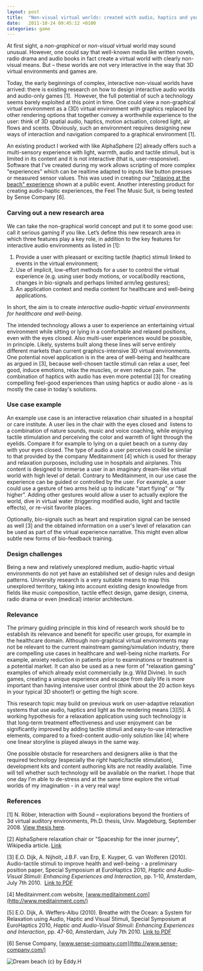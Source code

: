 ```yaml
---
layout: post
title:  "Non-visual virtual worlds: created with audio, haptics and your imagination"
date:   2011-10-24 09:45:12 +0100
categories: game
---
```


At first sight, a *non-graphical* or *non-visual* virtual world may sound unusual. However, one could say that well-known media like written novels, radio drama and audio books in fact create a virtual world with clearly non-visual means. But – these worlds are not very interactive in the way that 3D virtual environments and games are.

Today, the early beginnings of complex, interactive non-visual worlds have arrived: there is existing research on how to design interactive audio worlds and audio-only games [1].  However, the full potential of such a technology seems barely exploited at this point in time. One could view a non-graphical virtual environment as a (3D) virtual environment with graphics replaced by other rendering options that together convey a worthwhile experience to the user: think of 3D spatial audio, haptics, motion actuation, colored light, air flows and scents. Obviously, such an environment requires designing new ways of interaction and navigation compared to a graphical environment [1].

An existing product I worked with like AlphaSphere [2] already offers such a multi-sensory experience with light, warmth, audio and tactile stimuli, but is limited in its content and it is not interactive (that is, user-responsive). Software that I've created during my work allows scripting of more complex "experiences" which can be realtime adapted to inputs like button presses or measured sensor values. This was used in creating our ["relaxing at the beach" experience](http://images.philips.com/is/content/PhilipsConsumer/Campaigns/CA20151021_Teamsite_Decommision/jetnet/CA20160105_CO_001-nl_nl-jetnet-nightnerds-09102011.pdf) shown at a public event. Another interesting product for creating audio-haptic experiences, the Feel The Music Suit, is being tested by Sense Company [6].

### Carving out a new research area
We can take the non-graphical world concept and put it to some good use: call it serious gaming if you like. Let’s define this new research area in which three features play a key role, in addition to the key features for interactive audio environments as listed in [1]:

1. Provide a user with pleasant or exciting tactile (haptic) stimuli linked to events in the virtual environment;
2. Use of implicit, low-effort methods for a user to control the virtual experience (e.g. using user body motions, or vocal/bodily reactions, changes in bio-signals and perhaps limited arm/leg gestures);
3. An application context and media content for healthcare and well-being applications.

In short, the aim is to create *interactive audio-haptic virtual environments for healthcare and well-being*.

The intended technology allows a user to experience an entertaining virtual environment while sitting or lying in a comfortable and relaxed positions, even with the eyes closed. Also multi-user experiences would be possible, in principle. Likely, systems built along these lines will serve entirely different markets than current graphics-intensive 3D virtual environments. One potential novel application is in the area of well-being and healthcare as argued in [3], because well-chosen tactile stimuli can relax a user, feel good, induce emotions, relax the muscles, or even reduce pain. The combination of haptics with audio has even more potential [3] for creating compelling feel-good experiences than using haptics or audio alone - as is mostly the case in today's solutions.

### Use case example
An example use case is an interactive relaxation chair situated in a hospital or care institute. A user lies in the chair with the eyes closed and  listens to a combination of nature sounds, music and voice coaching, while enjoying tactile stimulation and perceiving the color and warmth of light through the eyelids. Compare it for example to lying on a quiet beach on a sunny day with your eyes closed. The type of audio a user perceives could be similar to that provided by the company Meditainment [4] which is used for therapy and relaxation purposes, including use in hospitals and airplanes. This content is designed to immerse a user in an imaginary dream-like virtual world with high level of detail. Contrary to Meditainment, in our use case the experience can be guided or controlled by the user. For example, a user could use a gesture of two arms held up to indicate "start flying" or "fly higher". Adding other gestures would allow a user to actually explore the world, dive in virtual water (triggering modified audio, light and tactile effects), or re-visit favorite places.

Optionally, bio-signals such as heart and respiration signal can be sensed as well [3] and the obtained information on a user's level of relaxation can be used as part of the virtual experience narrative. This might even allow subtle new forms of bio-feedback training.

### Design challenges
Being a new and relatively unexplored medium, audio-haptic virtual environments do not yet have an established set of design rules and design patterns. University research is a very suitable means to map this unexplored territory, taking into account existing design knowledge from fields like music composition, tactile effect design, game design, cinema, radio drama or even (medical) interior architecture.

### Relevance
The primary guiding principle in this kind of research work should be to establish its relevance and benefit for specific user groups, for example in the healthcare domain. Although non-graphical virtual environments may not be relevant to the current mainstream gaming/simulation industry, there are compelling use cases in healthcare and well-being niche markets. For example, anxiety reduction in patients prior to examinations or treatment is a potential market. It can also be used as a new form of "relaxation gaming" examples of which already exist commercially (e.g. Wild Divine). In such games, creating a unique experience and escape from daily life is more important than having intensive user control (think about the 20 action keys in your typical 3D shooter!) or getting the high score.

This research topic may build on previous work on user-adaptive relaxation systems that use audio, haptics and light as the rendering means [3][5]. A working hypothesis for a relaxation application using such technology is that long-term treatment effectiveness and user enjoyment can be significantly improved by adding tactile stimuli and easy-to-use interactive elements, compared to a fixed-content audio-only solution like [4] where one linear storyline is played always in the same way.

One possible obstacle for researchers and designers alike is that the required technology (especially the *right* haptic/tactile stimulation), development kits and content authoring kits are not readily available. Time will tell whether such technology will be available on the market. I hope that one day I'm able to de-stress and at the same time explore the virtual worlds of my imagination - in a very real way!

### References
[1] N. Röber, Interaction with Sound – explorations beyond the frontiers of 3d virtual auditory environments, Ph.D. thesis, Univ. Magdeburg, September 2008. [View thesis here](http://www.x3t.net/thesis.html).

[2] AlphaSphere relaxation chair or "Spaceship for the inner journey", Wikipedia article. [Link](http://en.wikipedia.org/wiki/AlphaSphere)

[3] E.O. Dijk, A. Nijholt, J.B.F. van Erp, E. Kuyper, G. van Wolferen (2010). Audio-tactile stimuli to improve health and well-being - a preliminary position paper, Special Symposium at EuroHaptics 2010, *Haptic and Audio-Visual Stimuli: Enhancing Experiences and Interaction*, pp. 1-10, Amsterdam, July 7th 2010.  [Link to PDF](http://www.eskodijk.nl/doc/Dijk10_Auditory-tactile.pdf)

[4] Meditainment.com website, [www.meditainment.com](http://www.meditainment.com/)

[5] E.O. Dijk, A. Weffers-Albu (2010). Breathe with the Ocean: a System for Relaxation using Audio, Haptic and Visual Stimuli, Special Symposium at EuroHaptics 2010, *Haptic and Audio-Visual Stimuli: Enhancing Experiences and Interaction*, pp. 47-60, Amsterdam, July 7th 2010. [Link to PDF](http://www.eskodijk.nl/doc/Dijk10_Breathe-with-the-ocean.pdf)

[6] Sense Company, [www.sense-company.com](http://www.sense-company.com/)

![Dream beach (c) by Eddy.H](http://www.flickr.com/photos/eedh/5573466077/)


